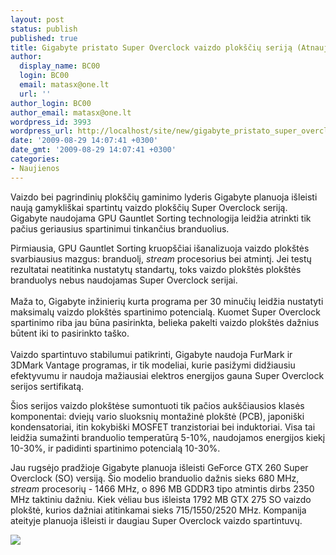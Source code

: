 ```yaml
---
layout: post
status: publish
published: true
title: Gigabyte pristato Super Overclock vaizdo plokščių seriją (Atnaujinta)
author:
  display_name: BC00
  login: BC00
  email: matasx@one.lt
  url: ''
author_login: BC00
author_email: matasx@one.lt
wordpress_id: 3993
wordpress_url: http://localhost/site/new/gigabyte_pristato_super_overclock_vaizdo_ploksciu_serija/
date: '2009-08-29 14:07:41 +0300'
date_gmt: '2009-08-29 14:07:41 +0300'
categories:
- Naujienos
---
```


<p>Vaizdo bei pagrindinių plokščių gaminimo lyderis Gigabyte planuoja išleisti naują gamykliškai spartintų vaizdo plokščių Super Overclock seriją. Gigabyte naudojama GPU Gauntlet Sorting technologija leidžia atrinkti tik pačius geriausius spartinimui tinkančius branduolius.</p>
<p>Pirmiausia, GPU Gauntlet Sorting kruopščiai išanalizuoja vaizdo plokštės svarbiausius mazgus: branduolį, <i>stream</i> procesorius bei atmintį. Jei testų rezultatai neatitinka nustatytų standartų, toks vaizdo plokštės plokštės branduolys nebus naudojamas Super Overclock serijai.<br />
<br />Maža to, Gigabyte inžinierių kurta programa per 30 minučių leidžia nustatyti maksimalų vaizdo plokštės spartinimo potencialą. Kuomet Super Overclock spartinimo riba jau būna pasirinkta, belieka pakelti vaizdo plokštės dažnius būtent iki to pasirinkto taško.<br />
<br />Vaizdo spartintuvo stabilumui patikrinti, Gigabyte naudoja FurMark ir 3DMark Vantage programas, ir tik modeliai, kurie pasižymi didžiausiu efektyvumu ir naudoja mažiausiai elektros energijos gauna Super Overclock serijos sertifikatą. </p>
<p>Šios serijos vaizdo plokštėse sumontuoti tik pačios aukščiausios klasės komponentai: dviejų vario sluoksnių montažinė plokštė (PCB), japoniški kondensatoriai, itin kokybiški MOSFET tranzistoriai bei induktoriai. Visa tai leidžia sumažinti branduolio temperatūrą 5-10%, naudojamos energijos kiekį 10-30%, ir padidinti spartinimo potencialą 10-30%.</p>
<p>Jau rugsėjo pradžioje Gigabyte planuoja išleisti GeForce GTX 260 Super Overclock (SO) versiją. Šio modelio branduolio dažnis sieks 680 MHz, <i>stream</i> procesorių - 1466 MHz, o 896 MB GDDR3 tipo atmintis dirbs 2350 MHz taktiniu dažniu. Kiek vėliau bus išleista 1792 MB GTX 275 SO vaizdo plokštė, kurios dažniai atitinkamai sieks 715/1550/2520 MHz. Kompanija ateityje planuoja išleisti ir daugiau Super Overclock vaizdo spartintuvų.</p>
<p><img src="http://www.part.lt/img/2b2f7b56235310ab859f8cd88c659777523.jpg" /></p>
